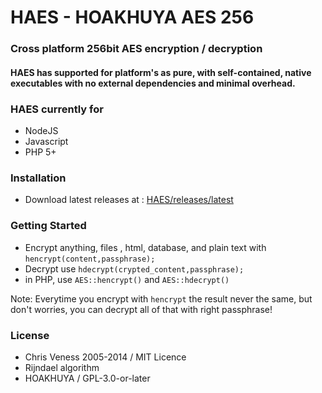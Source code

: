 # HAES - HOAKHUYA AES 256
### Cross platform 256bit AES encryption / decryption
#### HAES has supported for platform's as pure, with self-contained, native executables with no external dependencies and minimal overhead.

### HAES currently for
- NodeJS
- Javascript
- PHP 5+
### Installation
- Download latest releases at : [HAES/releases/latest](https://github.com/HOAKHUYA/HAES/releases/latest)

### Getting Started
- Encrypt anything, files , html, database, and plain text with `hencrypt(content,passphrase);`
- Decrypt use `hdecrypt(crypted_content,passphrase);`
- in PHP, use `AES::hencrypt()` and `AES::hdecrypt()`

Note: Everytime you encrypt with `hencrypt` the result never the same, but don't worries, you can decrypt all of that with right passphrase!


### License
- Chris Veness 2005-2014 / MIT Licence
- Rijndael algorithm
- HOAKHUYA / GPL-3.0-or-later
